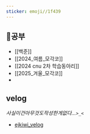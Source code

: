 ```yaml
---
sticker: emoji//1f439
---
```

## 📖공부
- [[백준]]
-  [[2024_여름_모각코]]
- [[2024 cnu 2차 학습동아리]]
- [[2025_겨울_모각코]]
- 
## velog
*사실이건아무것도작성한게없다...`>_<`*
- [ejkiwi_velog](https://velog.io/@eonjikiwi/posts)